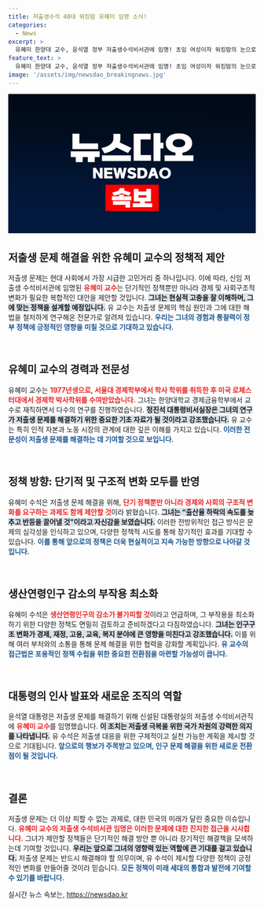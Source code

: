 ```yaml
---
title: 저출생수석 40대 워킹맘 유혜미 임명 소식!
categories:
  - News
excerpt: >
  유혜미 한양대 교수, 윤석열 정부 저출생수석비서관에 임명! 초임 여성이자 워킹맘의 눈으로 저출생 해결의 과감한 대안을 제시할 것을 다짐하며 기대를 모은다.
feature_text: >
  유혜미 한양대 교수, 윤석열 정부 저출생수석비서관에 임명! 초임 여성이자 워킹맘의 눈으로 저출생 해결의 과감한 대안을 제시할 것을 다짐하며 기대를 모은다.
image: '/assets/img/newsdao_breakingnews.jpg'
---
```


<p><img src="/assets/img/newsdao_breakingnews.jpg" alt="bookingtag 속보" /></p>

<h2 data-ke-size="size26">저출생 문제 해결을 위한 유혜미 교수의 정책적 제안</h2>

<p data-ke-size="size16">저출생 문제는 현대 사회에서 가장 시급한 고민거리 중 하나입니다. 이에 따라, 신임 저출생 수석비서관에 임명된 <b><span style="color: #ee2323;">유혜미 교수</span></b>는 단기적인 정책뿐만 아니라 경제 및 사회구조적 변화가 필요한 복합적인 대안을 제안할 것입니다. <b><span style="background-color: #21538527;">그녀는 현실적 고충을 잘 이해하며, 그에 맞는 정책을 설계할 예정입니다.</span></b> 유 교수는 저출생 문제의 핵심 원인과 그에 대한 해법을 철저하게 연구해온 전문가로 알려져 있습니다. <b><span style="color: #1a5490;">우리는 그녀의 경험과 통찰력이 정부 정책에 긍정적인 영향을 미칠 것으로 기대하고 있습니다.</span></b></p>

<p data-ke-size="size16">&nbsp;</p>

<h2 data-ke-size="size26">유혜미 교수의 경력과 전문성</h2>

<p data-ke-size="size16">유혜미 교수는 <b><span style="color: #ee2323;">1977년생으로, 서울대 경제학부에서 학사 학위를 취득한 후 미국 로체스터대에서 경제학 박사학위를 수여받았습니다.</span></b> 그녀는 한양대학교 경제금융학부에서 교수로 재직하면서 다수의 연구를 진행하였습니다. <b><span style="background-color: #21538527;">정진석 대통령비서실장은 그녀의 연구가 저출생 문제를 해결하기 위한 중요한 기초 자료가 될 것이라고 강조했습니다.</span></b> 유 교수는 특히 인적 자본과 노동 시장의 관계에 대한 깊은 이해를 가지고 있습니다. <b><span style="color: #1a5490;">이러한 전문성이 저출생 문제를 해결하는 데 기여할 것으로 보입니다.</span></b></p>

<p data-ke-size="size16">&nbsp;</p>

<h2 data-ke-size="size26">정책 방향: 단기적 및 구조적 변화 모두를 반영</h2>

<p data-ke-size="size16">유혜미 수석은 저출생 문제 해결을 위해, <b><span style="color: #ee2323;">단기 정책뿐만 아니라 경제와 사회의 구조적 변화를 요구하는 과제도 함께 제안할 것</span></b>이라 밝혔습니다. <b><span style="background-color: #21538527;">그녀는 “출산율 하락의 속도를 늦추고 반등을 끌어낼 것”이라고 자신감을 보였습니다.</span></b> 이러한 전방위적인 접근 방식은 문제의 심각성을 인식하고 있으며, 다양한 정책적 시도를 통해 장기적인 효과를 기대할 수 있습니다. <b><span style="color: #1a5490;">이를 통해 앞으로의 정책은 더욱 현실적이고 지속 가능한 방향으로 나아갈 것입니다.</span></b></p>

<p data-ke-size="size16">&nbsp;</p>

<h2 data-ke-size="size26">생산연령인구 감소의 부작용 최소화</h2>

<p data-ke-size="size16">유혜미 수석은 <b><span style="color: #ee2323;">생산연령인구의 감소가 불가피할 것</span></b>이라고 언급하며, 그 부작용을 최소화하기 위한 다양한 정책도 면밀히 검토하고 준비하겠다고 다짐하였습니다. <b><span style="background-color: #21538527;">그녀는 인구구조 변화가 경제, 재정, 고용, 교육, 복지 분야에 큰 영향을 미친다고 강조했습니다.</span></b> 이를 위해 여러 부처와의 소통을 통해 문제 해결을 위한 협력을 강화할 계획입니다. <b><span style="color: #1a5490;">유 교수의 접근법은 포용적인 정책 수립을 위한 중요한 전환점을 마련할 가능성이 큽니다.</span></b></p>

<p data-ke-size="size16">&nbsp;</p>

<h2 data-ke-size="size26">대통령의 인사 발표와 새로운 조직의 역할</h2>

<p data-ke-size="size16">윤석열 대통령은 저출생 문제를 해결하기 위해 신설된 대통령실의 저출생 수석비서관직에 <b><span style="color: #ee2323;">유혜미 교수</span></b>를 임명했습니다. <b><span style="background-color: #21538527;">이 조치는 저출생 극복을 위한 국가 차원의 강력한 의지를 나타냅니다.</span></b> 유 수석은 저출생 대응을 위한 구체적이고 실천 가능한 계획을 제시할 것으로 기대됩니다. <b><span style="color: #1a5490;">앞으로의 행보가 주목받고 있으며, 인구 문제 해결을 위한 새로운 전환점이 될 것입니다.</span></b></p>

<p data-ke-size="size16">&nbsp;</p>

<h2 data-ke-size="size26">결론</h2>

<p data-ke-size="size16">저출생 문제는 더 이상 피할 수 없는 과제로, 대한 민국의 미래가 달린 중요한 이슈입니다. <b><span style="color: #ee2323;">유혜미 교수의 저출생 수석비서관 임명은 이러한 문제에 대한 진지한 접근을 시사합니다.</span></b> 그녀가 제안할 정책들은 단기적인 해결 방안 뿐 아니라 장기적인 해결책을 모색하는데 기여할 것입니다. <b><span style="background-color: #21538527;">우리는 앞으로 그녀의 영향력 있는 역할에 큰 기대를 걸고 있습니다.</span></b> 저출생 문제는 반드시 해결해야 할 의무이며, 유 수석이 제시할 다양한 정책이 긍정적인 변화를 만들어줄 것이라 믿습니다. <b><span style="color: #1a5490;">모든 정책이 미래 세대의 통합과 발전에 기여할 수 있기를 바랍니다.</span></b></p>
실시간 뉴스 속보는, <a href="https://newsdao.kr" rel="dofollow">https://newsdao.kr</a>


